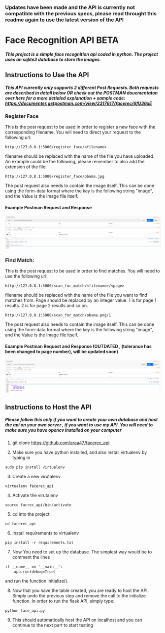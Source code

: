 ### Updates have been made and the API is currently not compatible with the previous specs, please read throught this readme again to use the latest version of the API

# Face Recognition API BETA

##### This project is a simple face recognition api coded in python. The project uses an sqlite3 database to store the images. 


## Instructions to Use the API 


##### This API currently only supports 2 different Post Requests. Both requests are described in detail below OR check out the POSTMAN doucmentaton over here for a more detialed explanation + sample code: https://documenter.getpostman.com/view/2317617/facerec/6fU36xE

### Register Face

This is the post request to be used in order to register a new face with the corresponding filename.
You will need to direct your request to the following url:
```
http://127.0.0.1:5000/register_face/<filename>
```
filename should be replaced with the name of the file you have uploaded. An example could be the following, please remember to also add the extension of the file:
```
http://127.0.0.1:5000/register_face/obama.jpg
```

The post request also needs to contain the image itself. This can be done using the form-data format where the key is the following string "image", and the Value is the image file itself. 

#### Example Postman Request and Response
![Alt text](Facrec_register.png?raw=true "Example Postman Request and Response:")


### Find Match:

This is the post request to be used in order to find matches. You will need to use the following url:
```
http://127.0.0.1:5000/scan_for_match/<filename>/<page>

```
filename should be replaced with the name of the file you want to find matches from. Page should be replaced by an integer value. 1 is for page 1 results. 2 is for page 2 results and so on. 


```
http://127.0.0.1:5000/scan_for_match/obama.png/1
```

The post request also needs to contain the image itself. This can be done using the form-data format where the key is the following string "image", and the Value is the image file itself.

#### Example Postman Request and Response (OUTDATED , (tolerance has been changed to page number), will be updated soon)
![Alt text](Facerec_match.png?raw=true "Example Postman Request and Response:")


## Instructions to Host the API 

##### Please follow this only if you want to create your own database and host the api on your own server , if you want to use my API. You will need to make sure you have opencv installed on your computer 

1) git clone https://github.com/araa47/facerec_api

2) Make sure you have python installed, and also install virtualenv by typing in 

```
sudo pip install virtualenv
```
3) Create a new virutalenv 
```
virtualenv facerec_api
```
4) Activate the virutalenv
```
source facrec_api/bin/activate 
```
5) cd into the project
```
cd facerec_api
```
6) Install requirements to virtualenv 
```
pip install -r requirements.txt
```
7) Now You need to set up the database. The simplest way would be to comment the lines 

```
if __name__ == '__main__':
	app.run(debug=True)
```

and run the function initialize(). 

8) Now that you have the table created, you are ready to host the API. Simply undo the previous step and remove the call to the initialize function. In order to run the flask API, simply type:
```
python face_api.py
```

9) This should automatically host the API on localhost and you can continue to the next part to start testing 
